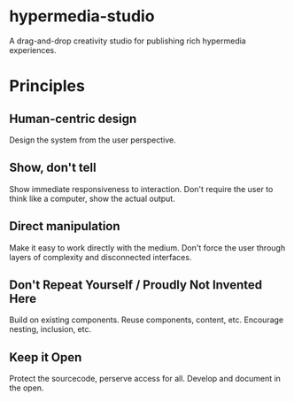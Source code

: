 hypermedia-studio
=================

A drag-and-drop creativity studio for publishing rich hypermedia experiences.


Principles
==========
Human-centric design
--------------------
Design the system from the user perspective.

Show, don't tell
----------------
Show immediate responsiveness to interaction. Don't require the user to think like a computer, show the actual output.

Direct manipulation
-------------------
Make it easy to work directly with the medium. Don't force the user through layers of complexity and disconnected interfaces.

Don't Repeat Yourself / Proudly Not Invented Here
----------
Build on existing components. Reuse components, content, etc. Encourage nesting, inclusion, etc.

Keep it Open
-----------
Protect the sourcecode, perserve access for all. Develop and document in the open.


